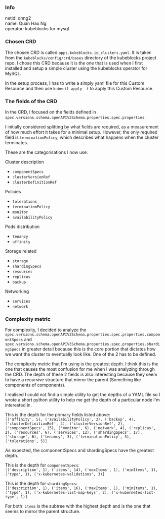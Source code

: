 ### Info

netid: qhng2  
name: Quan Hao Ng  
operator: kubeblocks for mysql  

### Chosen CRD

The chosen CRD is called `apps.kubeblocks.io_clusters.yaml`. It is taken from the `kubeblocks/config/crd/bases` directory of the kubeblocks project repo. I chose this CRD because it is the one that is used when I first installed and setup a simple cluster using the kubeblocks operator for MySQL. 

In the setup process, I has to write a simply yaml file for this Custom Resource and then use `kubectl apply -f` to apply this Custom Resource.

### The fields of the CRD 

In the CRD, I focused on the fields defined in `spec.versions.schema.openAPIV3Schema.properties.spec.properties`.

I initially considered splitting by what fields are required, as a measurement of how much effort it takes for a minimal setup. However, the only required field is `terminationPolicy`, which describes what happens when the cluster terminates.

These are the categorisations I now use:

Cluster description
- `componentSpecs`
- `clusterVersionRef`
- `clusterDefinitionRef`

Policies
- `tolerations`
- `terminationPolicy`
- `monitor`
- `availabilityPolicy`

Pods distribution
- `tenancy`
- `affinity`

Storage related
- `storage`
- `shardingSpecs`
- `resources`
- `replicas`
- `backup`

Networking
- `services`
- `network`

### Complexity metric

For complexity, I decided to analyze the `spec.versions.schema.openAPIV3Schema.properties.spec.properties.componentSpecs` and `spec.versions.schema.openAPIV3Schema.properties.spec.properties.shardingSpecs` in greater detail because this is the core portion that dictates how we want the cluster to eventually look like. One of the 2 has to be defined. 

The complexity metric that I'm using is the greatest depth. I think this is the one that causes the most confusion for me when I was analyzing through the CRD. The depth of these 2 fields is also interesting because they seem to have a recursive structure that mirror the parent (Something like components of components). 

I realised I could not find a simple utility to get the depths of a YAML file so I wrote a short python utility to help me get the depth of a particular node I'm interested in.

This is the depth for the primary fields listed above:  
`[('affinity', 5), ('availabilityPolicy', 3), ('backup', 4), ('clusterDefinitionRef', 4), ('clusterVersionRef', 2), ('componentSpecs', 15), ('monitor', 6), ('network', 4), ('replicas', 2), ('resources', 6), ('services', 12), ('shardingSpecs', 17), ('storage', 6), ('tenancy', 3), ('terminationPolicy', 3), ('tolerations', 5)]`

As expected, the componentSpecs and shardingSpecs have the greatest depth.

This is the depth for `componentSpecs`:  
`[('description', 1), ('items', 14), ('maxItems', 1), ('minItems', 1), ('type', 1), ('x-kubernetes-validations', 3)]`

This is the depth for `shardingSpecs`:  
`[('description', 1), ('items', 16), ('maxItems', 1), ('minItems', 1), ('type', 1), ('x-kubernetes-list-map-keys', 2), ('x-kubernetes-list-type', 1)]`

For both: `items` is the subtree with the highest depth and is the one that seems to mirror the parent structure.